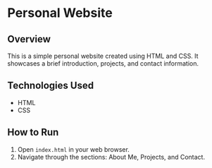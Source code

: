 # Personal Website

## Overview
This is a simple personal website created using HTML and CSS. It showcases a brief introduction, projects, and contact information.

## Technologies Used
- HTML
- CSS

## How to Run
1. Open `index.html` in your web browser.
2. Navigate through the sections: About Me, Projects, and Contact.
